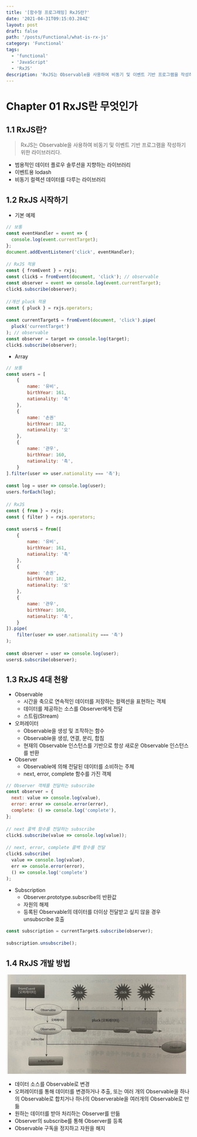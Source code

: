 ```yaml
---
title: '[함수형 프로그래밍] RxJS란?'
date: '2021-04-31T09:15:03.284Z'
layout: post
draft: false
path: '/posts/Functional/what-is-rx-js'
category: 'Functional'
tags:
  - 'functional'
  - 'JavaScript'
  - 'RxJS'
description: 'RxJS는 Observable을 사용하여 비동기 및 이벤트 기반 프로그램을 작성하기 위한 라이브러리다.'
---
```


# Chapter 01 RxJS란 무엇인가

## 1.1 RxJS란?

> RxJS는 Observable을 사용하여 비동기 및 이벤트 기반 프로그램을 작성하기 위한 라이브러리다.

- 범용적인 데이터 플로우 솔루션을 지향하는 라이브러리
- 이벤트용 lodash
- 비동기 컬렉션 데이터를 다루는 라이브러리

## 1.2 RxJS 시작하기

- 기본 예제

```jsx
// 보통
const eventHandler = event => {
  console.log(event.currentTarget);
};
document.addEventListener('click', eventHandler);

// RxJS 적용
const { fromEvent } = rxjs;
const click$ = fromEvent(document, 'click'); // observable
const observer = event => console.log(event.currentTarget);
click$.subscribe(observer);

//개선 pluck 적용
const { pluck } = rxjs.operators;

const currentTarget$ = fromEvent(document, 'click').pipe(
  pluck('currentTarget')
); // observable
const observer = target => console.log(target);
click$.subscribe(observer);
```

- Array

```jsx
// 보통
const users = [
	{
		name: '유비',
		birthYear: 161,
		nationality: '촉'
	},
	{
		name: '손권'
		birthYear: 182,
		nationality: '오'
	},
	{
		name: '관우',
		birthYear: 160,
		nationality: '촉',
	}
].filter(user => user.nationality === '촉');

const log = user => console.log(user);
users.forEach(log);

// RxJS
const { from } = rxjs;
const { filter } = rxjs.operators;

const users$ = from([
	{
		name: '유비',
		birthYear: 161,
		nationality: '촉'
	},
	{
		name: '손권',
		birthYear: 182,
		nationality: '오'
	},
	{
		name: '관우',
		birthYear: 160,
		nationality: '촉',
	}
]).pipe(
	filter(user => user.nationality === '촉')
);

const observer = user => console.log(user);
users$.subscribe(observer);
```

## 1.3 RxJS 4대 천왕

- Observable
  - 시간을 축으로 연속적인 데이터를 저장하는 컬렉션을 표현하는 객체
  - 데이터를 제공하는 소스를 Observer에게 전달
  - 스트림(Stream)
- 오퍼레이터
  - Observable을 생성 및 조작하는 함수
  - Observable을 생성, 연결, 분리, 합침
  - 현재의 Observable 인스턴스를 기반으로 항상 새로운 Observable 인스턴스를 반환
- Observer
  - Observable에 의해 전달된 데이터를 소비하는 주체
  - next, error, complete 함수를 가진 객체

```jsx
// Observer 객체를 전달하는 subscribe
const observer = {
  next: value => console.log(value),
  error: error => console.error(error),
  complete: () => console.log('complete'),
};

// next 콜백 함수를 전달하는 subscribe
click$.subscribe(value => console.log(value));

// next, error, complete 콜백 함수를 전달
click$.subscribe(
  value => console.log(value),
  err => console.error(error),
  () => console.log('complete')
);
```

- Subscription
  - Observer.prototype.subscribe의 반환값
  - 자원의 해제
  - 등록된 Observable의 데이터를 더이상 전달받고 싶지 않을 경우 unsubscribe 호출

```jsx
const subscription = currentTarget$.subscribe(observer);

subscription.unsubscribe();
```

## 1.4 RxJS 개발 방법

![Untitled](./chapter02_01_full_flow.png)

- 데이터 소스를 Observable로 변경
- 오퍼레이터를 통해 데이터를 변경하거나 추출, 또는 여러 개의 Observable을 하나의 Observable로 합치거나 하나의 Observerable을 여러개의 Observable로 만듦
- 원하는 데이터를 받아 처리하는 Observer를 만듦
- Observer의 subscribe를 통해 Observer를 등록
- Observable 구독을 정지하고 자원을 해지

